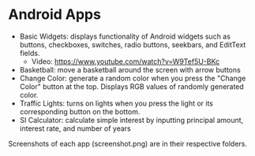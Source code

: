 ﻿# Android Apps
* Basic Widgets: displays functionality of Android widgets such as buttons, checkboxes, switches, radio buttons, seekbars, and EditText fields. 
  * Video: https://www.youtube.com/watch?v=W9Tef5U-BKc
* Basketball: move a basketball around the screen with arrow buttons
* Change Color: generate a random color when you press the "Change Color" button at the top. Displays RGB values of randomly generated color.
* Traffic Lights: turns on lights when you press the light or its corresponding button on the bottom.
* SI Calculator: calculate simple interest by inputting principal amount, interest rate, and number of years

Screenshots of each app (screenshot.png) are in their respective folders.
